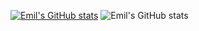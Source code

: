 [![Emil's GitHub stats](https://github-readme-stats.vercel.app/api?username=Emil575)](https://github.com/anuraghazra/github-readme-stats)
![Emil's GitHub stats](https://github-readme-stats.vercel.app/api?username=Emil575&count_private=true&show_icons=true)

